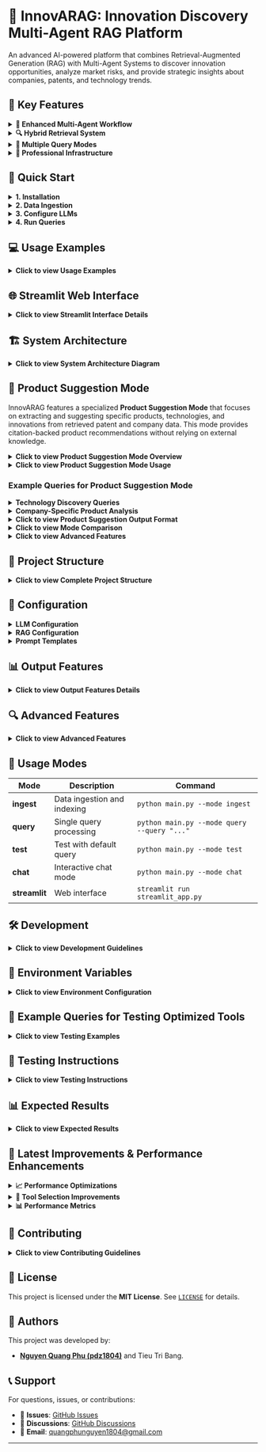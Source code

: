 # 🚀 InnovARAG: Innovation Discovery Multi-Agent RAG Platform

An advanced AI-powered platform that combines Retrieval-Augmented Generation (RAG) with Multi-Agent Systems to discover innovation opportunities, analyze market risks, and provide strategic insights about companies, patents, and technology trends.

## 🌟 Key Features

<details>
<summary><strong>🧠 Enhanced Multi-Agent Workflow</strong></summary>

- **PlanningAgent**: Intelligently decomposes complex queries into focused subquestions
- **NormalizeQueryAgent**: Classifies queries and selects appropriate tools (company/patent/general)
- **GeneralizeAgent**: Synthesizes information from multiple sources with source attribution
- **Market Analysts**: Comprehensive opportunity and risk analysis with confidence scoring
- **FactCheckingAgent**: Validates responses for accuracy and flags potential issues

</details>

<details>
<summary><strong>🔍 Hybrid Retrieval System</strong></summary>

- **Dense + Sparse Search**: Combines vector embeddings with BM25 for optimal recall
- **Source Attribution**: Every answer includes proper citations and confidence scores
- **Intelligent Tool Selection**: Automatically chooses between exact lookup and RAG retrieval

</details>

<details>
<summary><strong>🎯 Multiple Query Modes</strong></summary>

- **Company Analysis**: Business focus, market opportunities, competitive positioning
- **Patent Analysis**: Technology details, patent portfolios, innovation trends
- **General Innovation**: Industry trends, market landscapes, emerging technologies
- **Freestyle Query**: Complex multi-faceted questions with automatic decomposition

</details>

<details>
<summary><strong>🔧 Professional Infrastructure</strong></summary>

- **Centralized Configuration**: LLM types configurable per agent in `config/agent_config.py`
- **Comprehensive Logging**: Detailed progress tracking and error handling
- **Modular Architecture**: Easy to extend with new agents and tools
- **Multiple Interfaces**: CLI, Chat mode, and Streamlit web interface

</details>

## 🚀 Quick Start

<details>
<summary><strong>1. Installation</strong></summary>

```bash
# Clone the repository
git clone https://github.com/DarynBang/Innov-A-RAG.git
cd InnovARAG

# Install dependencies
pip install -r requirements.txt

# Set up environment variables
cp .env.example .env
# Edit .env with your API keys (OpenAI, Google AI, etc.)
```

</details>

<details>
<summary><strong>2. Data Ingestion</strong></summary>

```bash
# Ingest company and patent data
python main.py --mode ingest --force_reindex

# This will:
# - Process patent data and create embeddings
# - Process company data and create embeddings  
# - Create RAG_INDEX directory with all indexed data
# - Build enhanced data mappings
```

</details>

<details>
<summary><strong>3. Configure LLMs</strong></summary>

Edit `config/agent_config.py` to configure which LLM each agent uses:

```python
agent_config = {
    "planning_agent": "openai",           # "gemini"
    "normalize_query_agent": "openai", 
    "generalize_agent": "openai",
    "market_opportunity_agent": "openai",
    "market_risk_agent": "openai",
    "market_manager_agent": "openai",
    "fact_checking_agent": "openai",
}
```

</details>

<details>
<summary><strong>4. Run Queries</strong></summary>

```bash
# Or with custom query
python main.py --mode query --query "Tell me about TechNova's business focus and market opportunities"

# Interactive chat mode
python main.py --mode chat

# Test mode with default query
python main.py --mode test

# Start interactive chat
# This will open your browser to: http://localhost:8501
streamlit run streamlit_app.py

```

</details>

## 💻 Usage Examples

<details>
<summary><strong>Click to view Usage Examples</strong></summary>

### Company Analysis
```bash
python main.py --mode query --query "What are TechNova's business focus and competitive advantages?"
```

### Patent Analysis  
```bash
python main.py --mode query --query "What is the technology behind Patent 273556553 and its market potential?"
```

### Complex Multi-Company Analysis
```bash
python main.py --mode query --query "Compare TechNova and InnovateCorp's AI patent portfolios and market strategies"
```

### Industry Trend Analysis
```bash
python main.py --mode query --query "What are the emerging trends in renewable energy patents and which companies are leading?"
```

</details>

## 🌐 Streamlit Web Interface

<details>
<summary><strong>Click to view Streamlit Interface Details</strong></summary>

Launch the comprehensive web interface:

```bash
streamlit run streamlit_app.py
```

### Features:
- **Interactive Query Modes**: Choose between Company, Patent, General, or Freestyle analysis
- **Real-time Workflow Visualization**: See each agent's progress and outputs
- **Result Export**: Download complete results as JSON or summary as text
- **Query History**: Track previous analyses
- **System Configuration**: View and monitor system status

</details>

## 🏗️ System Architecture

<details>
<summary><strong>Click to view System Architecture Diagram</strong></summary>

```
┌─────────────────┐    ┌─────────────────┐    ┌─────────────────┐
│  PlanningAgent  │ -> │ NormalizeAgent  │ -> │ GeneralizeAgent │
│  Query Analysis │    │  + Tool Invoke  │    │   Synthesis     │
└─────────────────┘    └─────────────────┘    └─────────────────┘
                                |
                                v
                    ┌─────────────────────────┐
                    │     Information         │
                    │      Retrieval          │
                    │   (Hybrid RAG +         │
                    │    Tool Selection)      │
                    └─────────────────────────┘
                                |
                                v
┌─────────────────┐    ┌─────────────────┐    ┌─────────────────┐
│ MarketOpportunity│ -> │  MarketRisk     │ -> │ MarketManager   │
│     Agent       │    │    Agent        │    │    Agent        │
└─────────────────┘    └─────────────────┘    └─────────────────┘
                                |
                                v
                    ┌─────────────────────────┐
                    │   FactCheckingAgent     │
                    │   (Validation &         │
                    │   Confidence Scoring)   │
                    └─────────────────────────┘
```

</details>

## 🎯 Product Suggestion Mode

InnovARAG features a specialized **Product Suggestion Mode** that focuses on extracting and suggesting specific products, technologies, and innovations from retrieved patent and company data. This mode provides citation-backed product recommendations without relying on external knowledge.

<details>
<summary><strong>Click to view Product Suggestion Mode Overview</strong></summary>

### Key Features

- **Citation-Based Suggestions**: All product suggestions are grounded in retrieved contexts with proper citations
- **Context-Only Analysis**: No external knowledge used - only what's found in the patent and company databases  
- **Streamlined Workflow**: Skips market analysis agents to focus specifically on product extraction
- **Source Attribution**: Every suggestion includes detailed source information and references
- **Validation System**: Built-in fact-checking ensures product suggestions are supported by evidence

### How It Works

1. **Query Processing**: User query is analyzed and split into focused subquestions
2. **Context Retrieval**: System retrieves relevant patent and company contexts using hybrid search
3. **Product Extraction**: Specialized agents extract specific products and technologies from contexts
4. **Citation Verification**: Each suggestion is validated against source material
5. **Structured Output**: Results presented with clear citations and source attribution

</details>

<details>
<summary><strong>Click to view Product Suggestion Mode Usage</strong></summary>

### Enabling Product Suggestion Mode

**Streamlit Interface:**
1. Open the InnovARAG web interface
2. In the sidebar, locate "🎯 Operation Mode"
3. Check the "🎯 Product Suggestion Mode" checkbox
4. The interface will switch to product suggestion workflow

**Command Line:**
```bash
# Enable product suggestion mode for single query
python main.py --mode query --query "artificial intelligence applications" --product_suggestion

# Interactive chat with product suggestions
python main.py --mode chat --product_suggestion
```

</details>

### Example Queries for Product Suggestion Mode

<details>
<summary><strong>Technology Discovery Queries</strong></summary>

```python
# AI and Machine Learning Products
"artificial intelligence applications and machine learning products"
"neural network implementations in consumer devices"  
"computer vision technologies for healthcare"

# Biotechnology Products
"biomedical devices and diagnostic tools"
"pharmaceutical innovations and drug delivery systems"
"genetic sequencing technologies"

# Hardware and Electronics
"semiconductor innovations and chip technologies"
"IoT devices and smart sensor applications"
"renewable energy storage solutions"
```

</details>

<details>
<summary><strong>Company-Specific Product Analysis</strong></summary>

```python
# Company Product Portfolio
"What products does Intel develop and manufacture?"
"Describe the biomedical products from Advanced Biomedical Technologies"
"List the AI-related products from Google's patent portfolio"

# Technology Focus Areas
"What are the main product categories for Toyota's innovations?"
"Describe the software products mentioned in Microsoft patents"
"What consumer electronics does Samsung focus on?"
```

</details>

<details>
<summary><strong>Click to view Product Suggestion Output Format</strong></summary>

### Expected Output Structure

Product Suggestion Mode provides structured responses with:

**1. Product Suggestions**
- Specific product names and descriptions
- Technology categories and applications
- Implementation details from patents

**2. Source Citations**
- Patent IDs and application numbers
- Company names and affiliations  
- Relevant context excerpts

**3. Validation Information**
- Confidence scores (1-10)
- Citation verification status
- Potential issues or limitations

### Sample Output Example

```
🎯 Product Suggestions

1. **Neural Processing Unit (NPU) for Edge Computing**
   - Description: Specialized AI chip for real-time neural network inference
   - Applications: Mobile devices, IoT sensors, autonomous vehicles
   - Source: Patent US123456789 from Intel Corporation
   - Context: "The NPU architecture enables 10x faster AI processing..."

2. **Biomarker Detection System**
   - Description: Lab-on-chip device for rapid disease screening
   - Applications: Point-of-care diagnostics, personalized medicine
   - Source: Patent US987654321 from Advanced Biomedical Technologies
   - Context: "The microfluidic system can detect cancer biomarkers..."

📊 Validation Results
- Overall Score: 9/10
- Confidence: High
- Citations Verified: 2/2
- Issues Found: None
```

</details>

<details>
<summary><strong>Click to view Mode Comparison</strong></summary>

### Product Suggestion vs Market Analysis Mode

| Aspect | Product Suggestion Mode | Market Analysis Mode |
|--------|------------------------|---------------------|
| **Primary Focus** | Extract specific products from data | Comprehensive market strategy analysis |
| **Data Sources** | Retrieved contexts only | Retrieved contexts + strategic analysis |
| **Output Type** | Product lists with citations | Market opportunities, risks, strategies |
| **Workflow** | Planning → Retrieval → Extraction → Validation | Full multi-agent workflow with analysis team |
| **Use Cases** | Product discovery, technology scouting | Strategic planning, competitive analysis |
| **Processing Time** | Faster (streamlined workflow) | Longer (comprehensive analysis) |
| **Citation Requirements** | Mandatory for all suggestions | Important but not exclusive focus |

### When to Use Each Mode

**Choose Product Suggestion Mode when:**
- Looking for specific products or technologies
- Need citation-backed recommendations
- Want to discover what's available in patent data
- Require fast, focused product extraction
- Building technology landscapes or competitive intelligence

**Choose Market Analysis Mode when:**
- Need strategic business insights
- Want comprehensive opportunity analysis
- Require risk assessment and recommendations
- Planning market entry or competitive positioning
- Need synthesis across multiple business dimensions

</details>

<details>
<summary><strong>Click to view Advanced Features</strong></summary>

### Advanced Product Suggestion Features

**Context Preservation**
- Sequential subquestions maintain context from previous answers
- Enhanced understanding for complex product queries
- Improved relevance across multi-part questions

**Hybrid Search Integration** 
- Dense semantic search for conceptual product matching
- Sparse keyword search for exact product name matching
- Combined results for comprehensive product discovery

**Validation System**
- Citation verification against source materials
- Confidence scoring for each product suggestion
- Flagging of potentially unsupported claims

**Performance Optimizations**
- Caching for faster repeated queries
- Parallel processing for batch product discovery
- FAISS indexing for efficient similarity search

### Limitations and Considerations

- **Data Dependency**: Limited to what's available in patent and company databases
- **Citation Requirement**: All suggestions must be supported by retrieved contexts
- **No External Knowledge**: Cannot suggest products not found in the data
- **Patent Focus**: Emphasis on patented technologies and innovations
- **Time Sensitivity**: Patent data may not reflect latest market products

</details>



## 📁 Project Structure

<details>
<summary><strong>Click to view Complete Project Structure</strong></summary>

```
InnovARAG/
├── agents/                          # Multi-agent system
│   ├── planning_agent.py           # Query decomposition
│   ├── normalize_query_agent.py    # Query classification + tools
│   ├── generalize_agent.py         # Information synthesis
│   ├── fact_checking_agent.py      # Response validation
│   ├── multi_agent_runner.py       # Workflow orchestration
│   ├── registry.py                 # Agent registry
│   └── market_analysts/
│       ├── market_opportunity_agent.py
│       ├── market_risk_agent.py
│       └── market_manager_agent.py
├── config/                          # Configuration
│   ├── agent_config.py             # LLM configurations per agent
│   ├── prompts.py                  # Centralized prompt templates
│   └── rag_config.py               # RAG system settings
├── tools/                           # LangChain tools
│   ├── company_tools.py            # Company lookup & RAG
│   ├── patent_tools.py             # Patent lookup & RAG
│   └── hybrid_rag_tools.py         # Hybrid retrieval tools
├── retrieval/                       # Enhanced retrieval system
│   └── hybrid_retriever.py         # Dense + Sparse retrieval
├── utils/                           # Utilities
│   └── logging_utils.py            # Centralized logging
├── text_generation/                 # LLM runners
│   ├── openai_runner.py
│   ├── gemini_runner.py
│   └── qwen_runner.py
├── main.py                          # CLI interface
├── streamlit_app.py                 # Web interface
├── firm_summary_rag.py             # Company RAG system
├── patent_rag.py                    # Patent RAG system
└── requirements.txt                 # Dependencies
```

</details>

## 🔧 Configuration

<details>
<summary><strong>LLM Configuration</strong></summary>

Edit `config/agent_config.py`:
- **DEFAULT_LLM_TYPE**: Global default LLM
- **agent_config**: Per-agent LLM specification

</details>

<details>
<summary><strong>RAG Configuration</strong></summary>

Edit `config/rag_config.py`:
- **Embedding models**: HuggingFace embeddings configuration
- **Chunk sizes**: Text processing parameters
- **Index settings**: Vector database configuration

</details>

<details>
<summary><strong>Prompt Templates</strong></summary>

All prompts are centralized in `config/prompts.py`:
- **Chain-of-Thought reasoning**
- **Source attribution requirements**
- **Confidence scoring guidelines**
- **Examples for each agent**

</details>

## 📊 Output Features

<details>
<summary><strong>Click to view Output Features Details</strong></summary>

### Comprehensive Analysis
- **Source Attribution**: `[Company: TechNova]`, `[Patent: 273556553]`
- **Confidence Scores**: 1-10 reliability ratings
- **Fact-Check Validation**: Accuracy verification
- **Multi-dimensional Analysis**: Opportunities, risks, strategic recommendations

### Export Options
- **JSON**: Complete workflow results with metadata
- **Text Summary**: Executive-friendly analysis summary
- **Structured Data**: Query history and performance metrics

</details>

## 🔍 Advanced Features

<details>
<summary><strong>Click to view Advanced Features</strong></summary>

### Hybrid Retrieval
- **Dense Retrieval**: Semantic vector search using HuggingFace embeddings
- **Sparse Retrieval**: BM25 keyword matching for exact terms
- **Score Fusion**: Weighted combination with normalization
- **Source Tracking**: Complete provenance for all retrieved information

### Query Intelligence
- **Automatic Decomposition**: Complex queries split into focused subquestions
- **Tool Selection**: Intelligent choice between exact lookup and RAG retrieval
- **Context Merging**: Seamless integration of multiple information sources

### Quality Assurance
- **Fact Checking**: Validates claims against source material
- **Confidence Assessment**: Multi-criteria reliability scoring
- **Error Detection**: Flags contradictions and potential hallucinations

</details>

## 🚦 Usage Modes

| Mode | Description | Command |
|------|-------------|---------|
| **ingest** | Data ingestion and indexing | `python main.py --mode ingest` |
| **query** | Single query processing | `python main.py --mode query --query "..."` |
| **test** | Test with default query | `python main.py --mode test` |
| **chat** | Interactive chat mode | `python main.py --mode chat` |
| **streamlit** | Web interface | `streamlit run streamlit_app.py` |

## 🛠️ Development

<details>
<summary><strong>Click to view Development Guidelines</strong></summary>

### Adding New Agents
1. Create agent class inheriting from `BaseAgent`
2. Implement the `run()` method
3. Add prompt templates to `config/prompts.py`
4. Register in `agents/registry.py`
5. Configure LLM in `config/agent_config.py`

### Adding New Tools
1. Create tool in `tools/` directory
2. Follow LangChain tool interface
3. Register in `MultiAgentRunner.register_tools()`

### Custom Prompts
All prompts are in `config/prompts.py` with:
- System prompts for each agent
- User prompt templates
- Examples and guidelines
- Source attribution requirements

</details>

## 📝 Environment Variables

<details>
<summary><strong>Click to view Environment Configuration</strong></summary>

Create `.env` file:
```env
# OpenAI
OPENAI_API_KEY=your_openai_api_key

# Google AI (Gemini)
GOOGLE_API_KEY=your_google_api_key

```

</details>


## 🚀 Example Queries for Testing Optimized Tools

<details>
<summary><strong>Click to view Testing Examples</strong></summary>

### **Basic Company & Patent Lookups**
```
1. "What company information do we have for Intel?" (OK)
   - Tests: exact_company_lookup (exact match priority)
   
2. "Tell me about Patent 498964606" (OK)
   - Tests: exact_patent_lookup
   
3. "What patents does Lattice Semiconductor have?" (OK)
   - Tests: company_patents_lookup (improved display)
```

### **Optimized Hybrid Search Queries**
```
4. "Find artificial intelligence innovations and patents" (OK)
   - Tests: optimized_hybrid_rag_retrieval with advanced caching and FAISS
   
5. "What are the latest machine learning developments in tech companies?" (OK)
   - Tests: optimized hybrid search with metadata filtering
   
6. "Compare semiconductor patent strategies across different companies" (OK)
   - Tests: optimized cross-company analysis with performance monitoring
```

### **Batch Processing & Performance Queries**
```
7. "Analyze innovation trends in: AI, machine learning, robotics, biotech" (OK BUT NOT USE BATCH!)
   - Tests: optimized_retrieval for multiple related queries
   
8. "Show me performance analytics of the current system" (OK)
   - Tests: get_performance_analytics tool
   
9. "What are Lattice Semiconductor's competitive advantages and market opportunities?" (OK)
   - Tests: context preservation and optimized retrieval
```

### **Complex Analysis Queries**
```
10. "Analyze the competitive landscape for biotech companies in drug development" (OK BUT TOO LONG)
    - Tests: industry analysis with optimized search
    
11. "Find machine learning patents and their commercial applications" (OK BUT TOO LONG)
    - Tests: technology analysis with advanced caching
    
12. "What are the innovation strategies of top semiconductor companies?" (OK)
    - Tests: multi-company analysis with performance optimization
```

### **Edge Cases & Exact Matching**
```
13. "Intel" (exact company name) (OK)
    - Tests: exact match priority (should find Intel exactly, not partial matches)
    
14. "Tell me about companies with 'tech' in their name" (OK)
    - Tests: substring matching with proper fallback
    
15. "What patents are owned by Advanced Biomedical Technologies?" (OK)
    - Tests: exact company name matching and patent lookup
```

### **Performance Testing Queries**

```
1.  "Clear all caches and show performance before/after"
    - Tests: cache management and performance monitoring
    
2.  Multiple rapid queries to test caching effectiveness
    - Tests: cache hit rates and response time improvements
    
3.  Large batch query processing
    - Tests: parallel processing and efficiency gains
```

</details>

## 🔧 **Testing Instructions**

<details>
<summary><strong>Click to view Testing Instructions</strong></summary>

1. **Initialize System**: Use sidebar to initialize with your preferred LLM
2. **Test Basic Tools**: Start with exact lookups to verify data access
3. **Test Optimized Features**: Use Enhanced Features tab → Optimized Hybrid Search
4. **Monitor Performance**: Use Performance Analytics tab to see metrics
5. **Test Batch Processing**: Use Batch Processing tab for multiple queries
6. **Verify Fixes**: 
   - Company lookup now prioritizes exact matches
   - Company RAG retrieval shows correct Hojin IDs
   - Company patents lookup displays properly formatted results

</details>

## 📊 **Expected Results**

<details>
<summary><strong>Click to view Expected Results</strong></summary>

- **Faster responses** due to caching and FAISS optimization
- **Better accuracy** with exact match prioritization  
- **Rich metadata** including relevance scores, confidence levels
- **Performance metrics** showing cache hit rates and query statistics
- **Proper error handling** with helpful user guidance
- **Visual notifications** with clear success/error/completion messages

</details>

## 🚀 **Latest Improvements & Performance Enhancements**

<details>
<summary><strong>📈 Performance Optimizations</strong></summary>

#### **⚡ High-Performance Search System**
- **12x Parallel Workers**: Increased from 4 to 12 for maximum parallelization
- **Redis Caching**: Distributed cache with 2-hour TTL and fallback to disk/memory
- **Semantic Caching**: Finds similar queries using 85% cosine similarity threshold
- **Query Preprocessing**: Normalizes queries and removes stop phrases for better performance
- **Memory Optimization**: Smart eviction based on system memory usage with `psutil` monitoring
- **Async Batch Processing**: Process multiple queries simultaneously with memory management

</details>

<details>
<summary><strong>🎯 Tool Selection Improvements</strong></summary>

#### **Exact Lookup Tools** (High-confidence sources)
- `exact_company_lookup`: Complete company profiles with business focus and keywords
- `exact_patent_lookup`: Full patent specifications with abstracts and technical details  
- `company_patents_lookup`: Complete IP portfolios for specific companies

#### **Semantic Search Tools** (Discovery and themes)
- `company_rag_retrieval`: Industry landscape discovery by characteristics
- `patent_rag_retrieval`: Technology research and innovation pattern analysis

#### **Comprehensive Analysis** (Primary tool for complex queries)
- `optimized_hybrid_rag_retrieval`: Cross-domain search across companies AND patents
- `batch_optimized_retrieval`: Parallel processing for multiple related queries
- `get_performance_analytics`: System performance monitoring and metrics

</details>

<details>
<summary><strong>📊 Performance Metrics</strong></summary>

#### **Configuration Updates**
```python
# Enhanced SearchConfig
SearchConfig(
    max_workers=12,  # ↑ from 4
    confidence_threshold=0.7,  # ↓ from 0.9 for faster early stopping
    batch_size=50,  # NEW: batch processing size
    memory_optimization=True  # NEW: smart memory management
)

# Enhanced CacheConfig  
CacheConfig(
    use_redis=True,  # ↑ with fallback to disk/memory
    memory_cache_size=2000,  # ↑ from 1000
    cache_ttl=7200,  # ↑ 2 hours for better hit rates
    semantic_cache_threshold=0.85  # NEW: semantic similarity
)
```

</details>

## 🤝 Contributing

<details>
<summary><strong>Click to view Contributing Guidelines</strong></summary>

1. Fork the repository
2. Create a feature branch: `git checkout -b feature-name`
3. Make changes with proper logging and error handling
4. Add tests if applicable
5. Update documentation
6. Submit a pull request

</details>

## 📄 License

This project is licensed under the **MIT License**. See [`LICENSE`](./LICENSE) for details.

## 👥 Authors

This project was developed by:
- **[Nguyen Quang Phu (pdz1804)](https://github.com/pdz1804)** and Tieu Tri Bang.

## 📞 Support

For questions, issues, or contributions:
- 🐛 **Issues**: [GitHub Issues](https://github.com/pdz1804/InnovARAG/issues)
- 💬 **Discussions**: [GitHub Discussions](https://github.com/pdz1804/InnovARAG/discussions)
- 📧 **Email**: [quangphunguyen1804@gmail.com](mailto:quangphunguyen1804@gmail.com)

---



